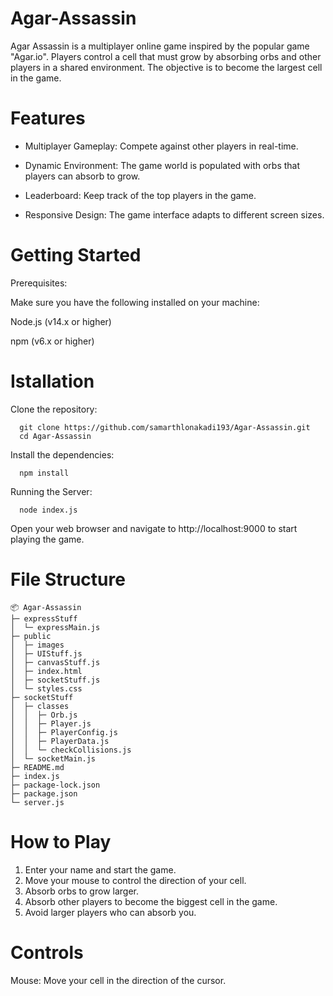 # Agar-Assassin
Agar Assassin is a multiplayer online game inspired by the popular game "Agar.io". Players control a cell that must grow by absorbing orbs and other players in a shared environment. The objective is to become the largest cell in the game.

# Features
- Multiplayer Gameplay: Compete against other players in real-time.

- Dynamic Environment: The game world is populated with orbs that players can absorb to grow.

- Leaderboard: Keep track of the top players in the game.

- Responsive Design: The game interface adapts to different screen sizes.

# Getting Started
Prerequisites:

   Make sure you have the following installed on your machine:

   Node.js (v14.x or higher)

   npm (v6.x or higher)

# Istallation
Clone the repository:
```
  git clone https://github.com/samarthlonakadi193/Agar-Assassin.git
  cd Agar-Assassin
```

Install the dependencies:
```
  npm install
```
Running the Server:
```
  node index.js
```
Open your web browser and navigate to http://localhost:9000 to start playing the game.
# File Structure

```
📦 Agar-Assassin
├─ expressStuff
│  └─ expressMain.js
├─ public
│  ├─ images
│  ├─ UIStuff.js
│  ├─ canvasStuff.js
│  ├─ index.html
│  ├─ socketStuff.js
│  └─ styles.css
├─ socketStuff
│  ├─ classes
│  │  ├─ Orb.js
│  │  ├─ Player.js
│  │  ├─ PlayerConfig.js
│  │  ├─ PlayerData.js
│  │  └─ checkCollisions.js
│  └─ socketMain.js
├─ README.md
├─ index.js
├─ package-lock.json
├─ package.json
└─ server.js
```
# How to Play
   1) Enter your name and start the game.
   2) Move your mouse to control the direction of your cell.
   3) Absorb orbs to grow larger.
   4) Absorb other players to become the biggest cell in the game.
   5) Avoid larger players who can absorb you.
# Controls
   Mouse: Move your cell in the direction of the cursor.
